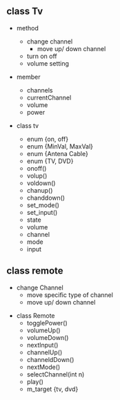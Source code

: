## class Tv
* method
  - change channel
    - move up/ down channel
  - turn on off
  - volume setting
* member
  - channels
  - currentChannel
  - volume
  - power

* class tv
  - enum {on, off}
  - enum {MinVal, MaxVal}
  - enum {Antena Cable}
  - enum {TV, DVD}
  - onoff()
  - volup()
  - voldown()
  - chanup()
  - chanddown()
  - set_mode()
  - set_input()
  - state
  - volume
  - channel
  - mode
  - input

  
## class remote
  - change Channel
    - move specific type of channel
    - move up/ down channel

* class Remote
  - togglePower()
  - volumeUp()
  - volumeDown()
  - nextInput()
  - channelUp()
  - channeldDown()
  - nextMode()
  - selectChannel(int n)
  - play()
  - m_target {tv, dvd}
